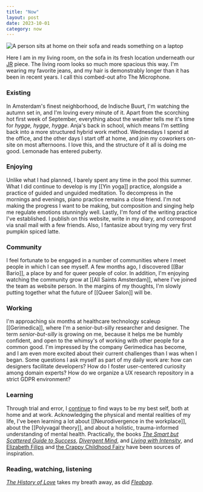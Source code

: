 ```yaml
---
title: "Now"
layout: post
date: 2023-10-01
category: now
---
```

![A person sits at home on their sofa and reads something on a laptop](https://res.cloudinary.com/dbi2zounq/image/upload/v1696161718/IMG_6505_ryjokz.jpg)

Here I am in my living room, on the sofa in its fresh location underneath our [JR](https://www.jr-art.net/) piece. The living room looks so much more spacious this way. I'm wearing my favorite jeans, and my hair is demonstrably longer than it has been in recent years. I call this combed-out afro The Microphone.

### Existing
In Amsterdam's finest neighborhood, de Indische Buurt, I'm watching the autumn set in, and I'm loving every minute of it. Apart from the scorching hot first week of September, everything about the weather tells me it's time for _hygge, hygge, hygge_. Anja's back in school, which means I'm settling back into a more structured hybrid work method. Wednesdays I spend at the office, and the other days I start off at home, and join my coworkers on-site on most afternoons. I love this, and the structure of it all is doing me good. Lemonade has entered puberty.

### Enjoying
Unlike what I had planned, I barely spent any time in the pool this summer. What I did continue to develop is my [[Yin yoga]] practice, alongside a practice of guided and unguided meditation. To decompress in the mornings and evenings, piano practice remains a close friend. I'm not making the progress I want to be making, but composition and singing help me regulate emotions stunningly well. Lastly, I'm fond of the writing practice I've established. I publish on this website, write in my diary, and correspond via snail mail with a few friends. Also, I fantasize about trying my very first pumpkin spiced latte.

### Community
I feel fortunate to be engaged in a number of communities where I meet people in which I can see myself. A few months ago, I discovered [[Bar Bario]], a place by and for queer people of color. In addition, I'm enjoying watching the community grow at [[All Saints Amsterdam]], where I've joined the team as website person. In the margins of my thoughts, I'm slowly putting together what the future of [[Queer Salon]] will be.

### Working
I'm approaching six months at healthcare technology scaleup [[Gerimedica]], where I'm a senior-but-silly researcher and designer. The term _senior-but-silly_ is growing on me, because it helps me be humbly confident, and open to the whimsy's of working with other people for a common good. I'm impressed by the company Gerimedica has become, and I am even more excited about their current challenges than I was when I began. Some questions I ask myself as part of my daily work are: how can designers facilitate developers? How do I foster user-centered curiosity among domain experts? How do we organize a UX research repository in a strict GDPR environment?

### Learning
Through trial and error, I [continue](/2023/05/31/now/) to find ways to be my best self, both at home and at work. Acknowledging the physical and mental realities of my life, I've been learning a lot about [[Neurodivergence in the workplace]], about the [[Polyvagal theory]], and about a holistic, trauma-informed understanding of mental health. Practically, the books _[The Smart but Scattered Guide to Success](https://www.goodreads.com/book/show/25404196-the-smart-but-scattered-guide-to-success)_, _[Divergent Mind](https://www.goodreads.com/book/show/44285784-divergent-mind?from_search=true&from_srp=true&qid=totomZ1WpA&rank=1)_, and _[Living with Intensity](https://www.goodreads.com/book/show/4912918-living-with-intensity)_, and [Elizabeth Filips](https://www.youtube.com/@elizabethfilips) and [the Crappy Childhood Fairy](https://www.youtube.com/@CrappyChildhoodFairy) have been sources of inspiration.

### Reading, watching, listening
_[The History of Love](https://www.goodreads.com/book/show/3867.The_History_of_Love)_ takes my breath away, as did _[Fleabag](https://www.imdb.com/title/tt5687612/)_.